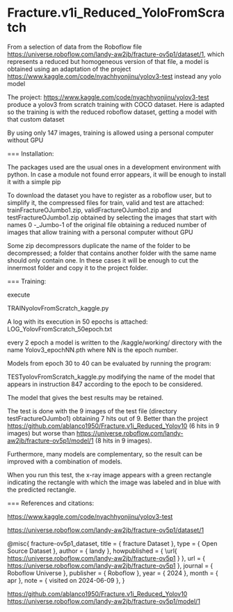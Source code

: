 # Fracture.v1i_Reduced_YoloFromScratch
From a selection of data from the Roboflow file https://universe.roboflow.com/landy-aw2jb/fracture-ov5p1/dataset/1, which represents a reduced but homogeneous version of that file, a model is obtained using  an adaptation of  the project https://www.kaggle.com/code/nyachhyonjinu/yolov3-test instead any yolo model 

The project: https://www.kaggle.com/code/nyachhyonjinu/yolov3-test produce   a yolov3 from scratch training with COCO dataset. Here is adapted so the training is  with the reduced roboflow dataset, getting a model with that custom dataset

By using only 147 images, training is allowed using a personal computer without GPU

===
Installation:

The packages used are the usual ones in a development environment with python. In case a module not found error appears, it will be enough to install it with a simple pip

To download the dataset you have to register as a roboflow user, but to simplify it, the compressed files for train, valid and test are attached: trainFractureOJumbo1.zip, validFractureOJumbo1.zip and testFractureOJumbo1.zip obtained by selecting the images that start with names 0 -_Jumbo-1 of the original file obtaining a reduced number of images that allow training with  a personal computer without GPU

Some zip decompressors duplicate the name of the folder to be decompressed; a folder that contains another folder with the same name should only contain one. In these cases it will be enough to cut the innermost folder and copy it to the project folder.

===
Training:

execute 

TRAINyolovFromScratch_kaggle.py 

A log with its execution in 50 epochs is attached: LOG_YolovFromScratch_50epoch.txt

every 2 epoch a model is written to the /kaggle/working/ directory with the name Yolov3_epochNN.pth where NN is the epoch number.

Models from epoch 30 to 40 can be evaluated by running the program:

TESTyolovFromScratch_kaggle.py modifying the name of the model that appears in instruction 847 according to the epoch to be considered.

The model that gives the best results may be  retained.

The test is done with the 9 images of the test file (directory testFractureOJumbo1) obtaining 7 hits out of 9. Better than the project https://github.com/ablanco1950/Fracture.v1i_Reduced_Yolov10 (6 hits in 9 images) but worse than https://universe.roboflow.com/landy-aw2jb/fracture-ov5p1/model/1 (8 hits in 9 images).

Furthermore, many models are complementary, so the result can be improved with a combination of models.

When you run this test, the x-ray image appears with a green rectangle indicating the rectangle with which the image was labeled and in blue with the predicted rectangle.

===
References and citations:

https://www.kaggle.com/code/nyachhyonjinu/yolov3-test


https://universe.roboflow.com/landy-aw2jb/fracture-ov5p1/dataset/1

@misc{
                            fracture-ov5p1_dataset,
                            title = { fracture Dataset },
                            type = { Open Source Dataset },
                            author = { landy },
                            howpublished = { \url{ https://universe.roboflow.com/landy-aw2jb/fracture-ov5p1 } },
                            url = { https://universe.roboflow.com/landy-aw2jb/fracture-ov5p1 },
                            journal = { Roboflow Universe },
                            publisher = { Roboflow },
                            year = { 2024 },
                            month = { apr },
                            note = { visited on 2024-06-09 },
                            }

https://github.com/ablanco1950/Fracture.v1i_Reduced_Yolov10
https://universe.roboflow.com/landy-aw2jb/fracture-ov5p1/model/1 

